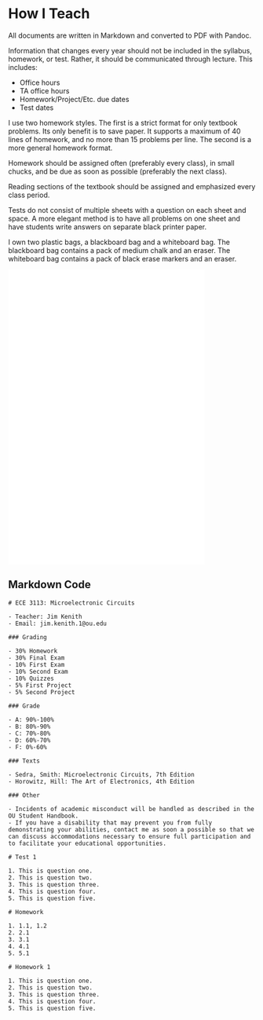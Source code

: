 # How I Teach

All documents are written in Markdown and converted to PDF with Pandoc.

Information that changes every year should not be included in the syllabus, homework, or test. Rather, it should be communicated through lecture. This includes:

- Office hours
- TA office hours
- Homework/Project/Etc. due dates
- Test dates

I use two homework styles. The first is a strict format for only textbook problems. Its only benefit is to save paper. It supports a maximum of 40 lines of homework, and no more than 15 problems per line. The second is a more general homework format.

Homework should be assigned often (preferably every class), in small chucks, and be due as soon as possible (preferably the next class).

Reading sections of the textbook should be assigned and emphasized every class period.

Tests do not consist of multiple sheets with a question on each sheet and space. A more elegant method is to have all problems on one sheet and have students write answers on separate black printer paper.

I own two plastic bags, a blackboard bag and a whiteboard bag. The blackboard bag contains a pack of medium chalk and an eraser. The whiteboard bag contains a pack of black erase markers and an eraser.

<embed src="syllabus_template.md.pdf" width="400">
<embed src="test_template.md.pdf" width="400">
<embed src="hw_template_one.md.pdf" width="400">
<embed src="hw_template_two.md.pdf" width="400">

## Markdown Code

```
# ECE 3113: Microelectronic Circuits

- Teacher: Jim Kenith
- Email: jim.kenith.1@ou.edu

### Grading

- 30% Homework
- 30% Final Exam
- 10% First Exam
- 10% Second Exam
- 10% Quizzes
- 5% First Project
- 5% Second Project

### Grade

- A: 90%-100%
- B: 80%-90%
- C: 70%-80%
- D: 60%-70%
- F: 0%-60%

### Texts

- Sedra, Smith: Microelectronic Circuits, 7th Edition
- Horowitz, Hill: The Art of Electronics, 4th Edition

### Other

- Incidents of academic misconduct will be handled as described in the OU Student Handbook.
- If you have a disability that may prevent you from fully demonstrating your abilities, contact me as soon a possible so that we can discuss accommodations necessary to ensure full participation and to facilitate your educational opportunities.
```

```
# Test 1

1. This is question one.
2. This is question two.
3. This is question three.
4. This is question four.
5. This is question five.
```

```
# Homework

1. 1.1, 1.2
2. 2.1
3. 3.1
4. 4.1
5. 5.1
```

```
# Homework 1

1. This is question one.
2. This is question two.
3. This is question three.
4. This is question four.
5. This is question five.
```
